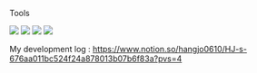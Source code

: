 Tools
<div align="left">
	<img src="https://img.shields.io/badge/Javascript-F7DF1E?style=flat&logo=Javascript&logoColor=white" />
	<img src="https://img.shields.io/badge/Node.js-339933?style=flat&logo=nodedotjs&logoColor=white" />
	<img src="https://img.shields.io/badge/express-000000?style=flat&logo=express&logoColor=white" />
	<img src="https://img.shields.io/badge/Typescript-3178C6?style=flat&logo=Typescript&logoColor=white" />
	
</div>


My development log : https://www.notion.so/hangjo0610/HJ-s-676aa011bc524f24a878013b07b6f83a?pvs=4

<!--
**Hangju0610/hangju0610** is a ✨ _special_ ✨ repository because its `README.md` (this file) appears on your GitHub profile.

Here are some ideas to get you started:

- 🔭 I’m currently working on ...
- 🌱 I’m currently learning ...
- 👯 I’m looking to collaborate on ...
- 🤔 I’m looking for help with ...
- 💬 Ask me about ...
- 📫 How to reach me: ...
- 😄 Pronouns: ...
- ⚡ Fun fact: ...
-->
